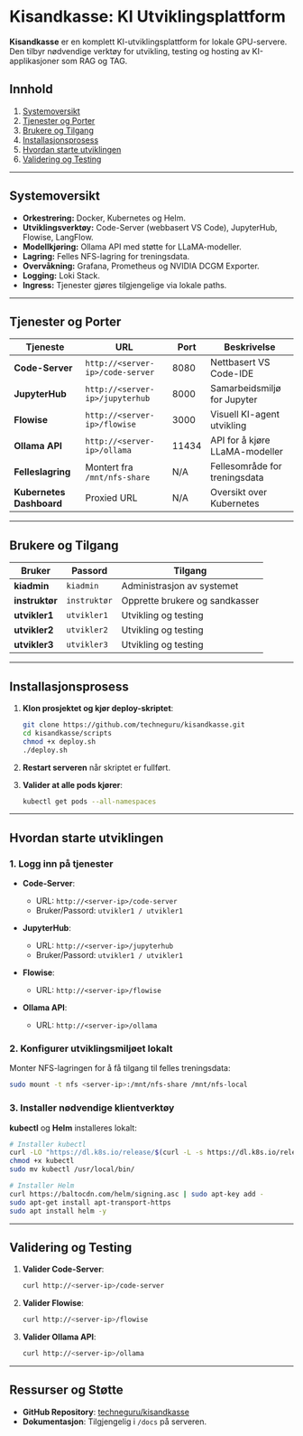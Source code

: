 # Kisandkasse: KI Utviklingsplattform

**Kisandkasse** er en komplett KI-utviklingsplattform for lokale GPU-servere. Den tilbyr nødvendige verktøy for utvikling, testing og hosting av KI-applikasjoner som RAG og TAG.

## Innhold
1. [Systemoversikt](#systemoversikt)
2. [Tjenester og Porter](#tjenester-og-porter)
3. [Brukere og Tilgang](#brukere-og-tilgang)
4. [Installasjonsprosess](#installasjonsprosess)
5. [Hvordan starte utviklingen](#hvordan-starte-utviklingen)
6. [Validering og Testing](#validering-og-testing)

---

## Systemoversikt
- **Orkestrering:** Docker, Kubernetes og Helm.
- **Utviklingsverktøy:** Code-Server (webbasert VS Code), JupyterHub, Flowise, LangFlow.
- **Modellkjøring:** Ollama API med støtte for LLaMA-modeller.
- **Lagring:** Felles NFS-lagring for treningsdata.
- **Overvåkning:** Grafana, Prometheus og NVIDIA DCGM Exporter.
- **Logging:** Loki Stack.
- **Ingress:** Tjenester gjøres tilgjengelige via lokale paths.

---

## Tjenester og Porter
| Tjeneste            | URL                             | Port   | Beskrivelse                 |
|---------------------|---------------------------------|--------|-----------------------------|
| **Code-Server**     | `http://<server-ip>/code-server` | 8080   | Nettbasert VS Code-IDE      |
| **JupyterHub**      | `http://<server-ip>/jupyterhub`  | 8000   | Samarbeidsmiljø for Jupyter |
| **Flowise**         | `http://<server-ip>/flowise`     | 3000   | Visuell KI-agent utvikling  |
| **Ollama API**      | `http://<server-ip>/ollama`      | 11434  | API for å kjøre LLaMA-modeller |
| **Felleslagring**   | Montert fra `/mnt/nfs-share`     | N/A    | Fellesområde for treningsdata |
| **Kubernetes Dashboard** | Proxied URL                   | N/A    | Oversikt over Kubernetes    |

---

## Brukere og Tilgang
| Bruker         | Passord      | Tilgang                        |
|----------------|--------------|--------------------------------|
| **kiadmin**    | `kiadmin`    | Administrasjon av systemet     |
| **instruktør** | `instruktør` | Opprette brukere og sandkasser |
| **utvikler1**  | `utvikler1`  | Utvikling og testing           |
| **utvikler2**  | `utvikler2`  | Utvikling og testing           |
| **utvikler3**  | `utvikler3`  | Utvikling og testing           |

---

## Installasjonsprosess
1. **Klon prosjektet og kjør deploy-skriptet**:
   ```bash
   git clone https://github.com/techneguru/kisandkasse.git
   cd kisandkasse/scripts
   chmod +x deploy.sh
   ./deploy.sh
   ```

2. **Restart serveren** når skriptet er fullført.

3. **Valider at alle pods kjører**:
   ```bash
   kubectl get pods --all-namespaces
   ```

---

## Hvordan starte utviklingen

### 1. Logg inn på tjenester
- **Code-Server**: 
   - URL: `http://<server-ip>/code-server`  
   - Bruker/Passord: `utvikler1 / utvikler1`  

- **JupyterHub**: 
   - URL: `http://<server-ip>/jupyterhub`  
   - Bruker/Passord: `utvikler1 / utvikler1`

- **Flowise**: 
   - URL: `http://<server-ip>/flowise`  

- **Ollama API**: 
   - URL: `http://<server-ip>/ollama`

### 2. Konfigurer utviklingsmiljøet lokalt
Monter NFS-lagringen for å få tilgang til felles treningsdata:
```bash
sudo mount -t nfs <server-ip>:/mnt/nfs-share /mnt/nfs-local
```

### 3. Installer nødvendige klientverktøy
**kubectl** og **Helm** installeres lokalt:
```bash
# Installer kubectl
curl -LO "https://dl.k8s.io/release/$(curl -L -s https://dl.k8s.io/release/stable.txt)/bin/linux/amd64/kubectl"
chmod +x kubectl
sudo mv kubectl /usr/local/bin/

# Installer Helm
curl https://baltocdn.com/helm/signing.asc | sudo apt-key add -
sudo apt-get install apt-transport-https
sudo apt install helm -y
```

---

## Validering og Testing
1. **Valider Code-Server**:
   ```bash
   curl http://<server-ip>/code-server
   ```
2. **Valider Flowise**:
   ```bash
   curl http://<server-ip>/flowise
   ```
3. **Valider Ollama API**:
   ```bash
   curl http://<server-ip>/ollama
   ```

---

## Ressurser og Støtte
- **GitHub Repository**: [techneguru/kisandkasse](https://github.com/techneguru/kisandkasse)
- **Dokumentasjon**: Tilgjengelig i `/docs` på serveren.
